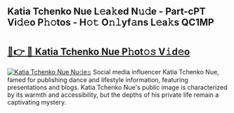 ## Katia Tchenko Nue L𝚎a𝚔ed N𝚞𝚍e - Part-cPT Vi𝚍𝚎o P𝚑𝚘tos - H𝚘𝚝 O𝚗𝚕yf𝚊ns L𝚎a𝚔s QC1MP

# <h2><a href="http://kfbddnd.oniu.top/?m=Katia+Tchenko+Nue">🔗👉 🔴 Katia Tchenko Nue P𝚑ot𝚘𝚜 V𝚒d𝚎o</a></h2>

[![Katia Tchenko Nue Nu𝚍e𝚜](https://i.imgur.com/0qMVB7G.gif)](http://kfbddnd.oniu.top/?m=Katia+Tchenko+Nue)
Social media influencer Katia Tchenko Nue, famed for publishing dance and lifestyle information, featuring presentations and blogs. Katia Tchenko Nue's public image is characterized by its warmth and accessibility, but the depths of his private life remain a captivating mystery.  
